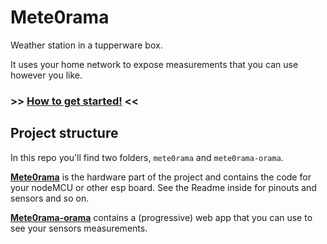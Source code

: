 # Mete0rama

Weather station in a tupperware box.

It uses your home network to expose measurements that you can use however you like.

### >> [How to get started!](./meteorama/README.md) <<

## Project structure

In this repo you'll find two folders, `mete0rama` and `mete0rama-orama`.

[**Mete0rama**](./mete0rama/) is the hardware part of the project and contains the code for your nodeMCU or other esp board. See the Readme inside for pinouts and sensors and so on.

[**Mete0rama-orama**](./mete0rama-orama) contains a (progressive) web app that you can use to see your sensors measurements.

